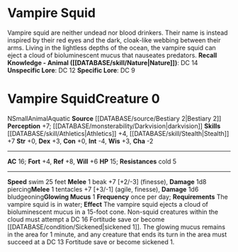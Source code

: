 ﻿---
ac: '16'
alignment: N
all_resistance: null
burrow_speed: null
charisma: '-2'
climb_speed: null
constitution: '+0'
creature_ability:
- Glowing Mucus
creature_family: '[[DATABASE/monsterfamily/Squid|Squid]]'
dexterity: '+3'
element: null
fly_speed: null
fortitude: '+4'
hardness: null
hp: '15'
id: '819'
immunity: null
intelligence: '-4'
land_speed: null
language: null
level: '0'
max_speed: '25'
name: Vampire Squid
perception: '+7'
rarity: Common
reflex: '+8'
resistance:
- cold 5
rus_type_level: null
school: null
sense:
- '[[DATABASE/monsterability/Darkvision|darkvision]]'
size: Small
skill:
- '[[DATABASE/skill/Athletics|Athletics]] +4'
- '[[DATABASE/skill/Stealth|Stealth]] +7'
source: '[[DATABASE/source/Bestiary 2|Bestiary 2]]'
speed:
- swim 25 feet
spell: null
strength: '+0'
strength_req: '0'
strongest_save:
- Reflex
swim_speed: '25'
trait:
- '[[DATABASE/trait/Animal|Animal]]'
- '[[DATABASE/trait/Aquatic|Aquatic]]'
type: Creature
vision: Darkvision
weakest_save:
- Fortitude
weakness: null
will: '+6'
wisdom: '+3'

---
# Vampire Squid

Vampire squid are neither undead nor blood drinkers. Their name is instead inspired by their red eyes and the dark, cloak-like webbing between their arms. Living in the lightless depths of the ocean, the vampire squid can eject a cloud of bioluminescent mucus that nauseates predators.
**Recall Knowledge - Animal ([[DATABASE/skill/Nature|Nature]])**: DC 14
**Unspecific Lore**: DC 12
**Specific Lore**: DC 9

# Vampire Squid<span class="item-type">Creature 0</span>

<span class="trait-alignment item-trait">N</span><span class="trait-size item-trait">Small</span><span class="item-trait">Animal</span><span class="item-trait">Aquatic</span>
**Source** [[DATABASE/source/Bestiary 2|Bestiary 2]] 
**Perception** +7; [[DATABASE/monsterability/Darkvision|darkvision]]
**Skills** [[DATABASE/skill/Athletics|Athletics]] +4, [[DATABASE/skill/Stealth|Stealth]] +7
**Str** +0, **Dex** +3, **Con** +0, **Int** -4, **Wis** +3, **Cha** -2

---
**AC** 16; **Fort** +4, **Ref** +8, **Will** +6
**HP** 15; **Resistances** cold 5

---
**Speed** swim 25 feet
<span class="in-box-ability">**Melee** <span class="action-icon">1</span> beak +7 [+2/-3] (finesse), **Damage** 1d8 piercing</span><span class="in-box-ability">**Melee** <span class="action-icon">1</span> tentacles +7 [+3/-1] (agile, finesse), **Damage** 1d6 bludgeoning</span><span class="in-box-ability">**Glowing Mucus** <span class="action-icon">1</span> **Frequency** once per day; **Requirements** The vampire squid is in water; **Effect** The vampire squid ejects a cloud of bioluminescent mucus in a 15-foot cone. Non-squid creatures within the cloud must attempt a DC 16 Fortitude save or become [[DATABASE/condition/Sickened|sickened 1]]. The glowing mucus remains in the area for 1 minute, and any creature that ends its turn in the area must succeed at a DC 13 Fortitude save or become sickened 1.</span>